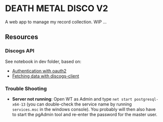 # DEATH METAL DISCO V2

A web app to manage my record collection. WIP ...

## Resources

### Discogs API

See notebook in dev folder, based on:

- [Authentication with oauth2](https://github.com/jesseward/discogs-oauth-example/blob/master/discogs_example.py)
- [Fetching data with discogs-client](https://python3-discogs-client.readthedocs.io/en/latest/fetching_data_repl.html)

### Trouble Shooting

- __Server not running__: Open WT as Admin and type `net start postgresql-x64-13` (you can double-check the service name by running `services.msc` in the windows console). You probably will then also have to start the pgAdmin tool and re-enter the password for the master user.
